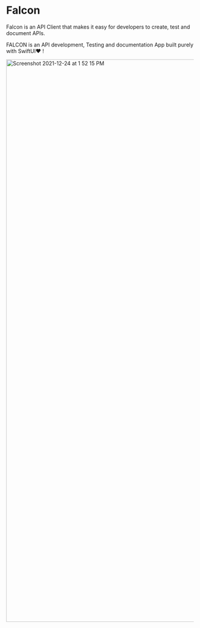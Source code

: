 # Falcon
Falcon is an API Client that makes it easy for developers to create, test and document APIs.

FALCON is an API development, Testing and documentation App built purely with SwiftUI❤️ !

<img width="1512" alt="Screenshot 2021-12-24 at 1 52 15 PM" src="https://user-images.githubusercontent.com/56252259/147334097-5baee6ba-c201-4ebd-8898-2ba3659cfe27.png">
